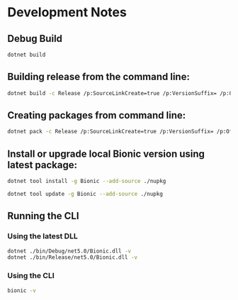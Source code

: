 # Development Notes

## Debug Build

```bash
dotnet build
```

## Building release from the command line:

```bash
dotnet build -c Release /p:SourceLinkCreate=true /p:VersionSuffix= /p:OfficialBuild=true
```

## Creating packages from command line:

```bash
dotnet pack -c Release /p:SourceLinkCreate=true /p:VersionSuffix= /p:OfficialBuild=true
```

## Install or upgrade local Bionic version using latest package:

```bash
dotnet tool install -g Bionic --add-source ./nupkg
```

```bash
dotnet tool update -g Bionic --add-source ./nupkg
```

## Running the CLI

### Using the latest DLL

```bash
dotnet ./bin/Debug/net5.0/Bionic.dll -v
dotnet ./bin/Release/net5.0/Bionic.dll -v
```

### Using the CLI

```bash
bionic -v
```
